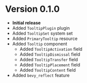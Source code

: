 # Version 0.1.0

- **Initial release**
- Added `TooltipPlugin` plugin
- Added `TooltipSet` system set
- Added `PrimaryTooltip` resource
- Added `Tooltip` component
    - Added `TooltipActivation` field
    - Added `TooltipDismissal` field
    - Added `TooltipTransfer` field
    - Added `TooltipPlacement` field
    - Added `TooltipContent` field
- Added `bevy_reflect` feature